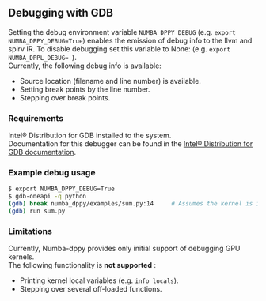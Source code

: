 ## Debugging with GDB

Setting the debug environment variable `NUMBA_DPPY_DEBUG` (e.g. `export NUMBA_DPPY_DEBUG=True`) enables 
the emission of debug info to the llvm and spirv IR.
To disable debugging set this variable to None: (e.g. `export NUMBA_DPPL_DEBUG= `).  
Currently, the following debug info is available:
- Source location (filename and line number) is available. 
- Setting break points by the line number.
- Stepping over break points.

### Requirements

Intel® Distribution for GDB installed to the system.  
Documentation for this debugger can be found in the 
[Intel® Distribution for GDB documentation](https://software.intel.com/content/www/us/en/develop/tools/oneapi/components/distribution-for-gdb.html).

### Example debug usage

```bash
$ export NUMBA_DPPY_DEBUG=True
$ gdb-oneapi -q python  
(gdb) break numba_dppy/examples/sum.py:14     # Assumes the kernel is in file sum.py, at line 14  
(gdb) run sum.py
```

### Limitations

Currently, Numba-dppy provides only initial support of debugging GPU kernels.  
The following functionality is **not supported** :
- Printing kernel local variables (e.g. ```info locals```).
- Stepping over several off-loaded functions.
